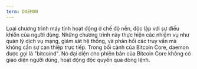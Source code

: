 ```yaml
---
term: DAEMON
---
```


Loại chương trình máy tính hoạt động ở chế độ nền, độc lập với sự điều khiển của người dùng. Những chương trình này thực hiện các nhiệm vụ như quản lý dịch vụ mạng, giám sát hệ thống, và phản hồi các truy vấn mà không cần sự can thiệp trực tiếp. Trong bối cảnh của Bitcoin Core, daemon được gọi là "bitcoind". Nó đại diện cho phiên bản của Bitcoin Core không có giao diện người dùng, hoạt động độc quyền qua dòng lệnh.